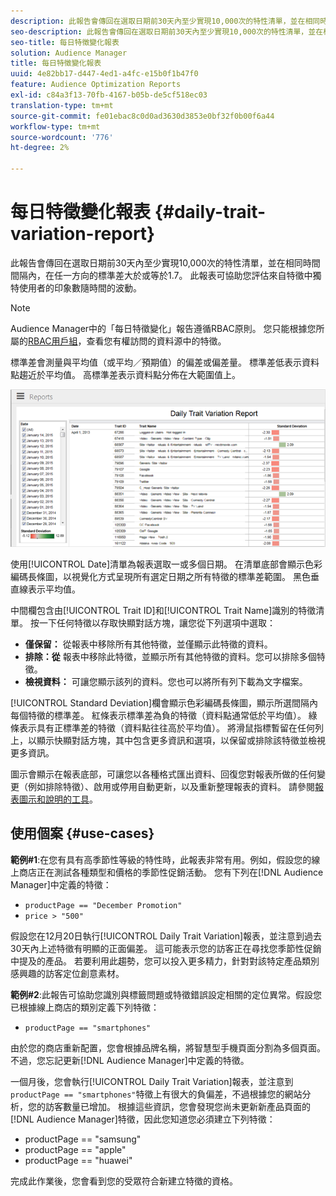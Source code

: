 ```yaml
---
description: 此報告會傳回在選取日期前30天內至少實現10,000次的特性清單，並在相同時間間隔內，在任一方向的標準差大於或等於1.7。 此報表可協助您評估來自特徵中獨特使用者的印象數隨時間的波動。
seo-description: 此報告會傳回在選取日期前30天內至少實現10,000次的特性清單，並在相同時間間隔內，在任一方向的標準差大於或等於1.7。 此報表可協助您評估來自特徵中獨特使用者的印象數隨時間的波動。
seo-title: 每日特徵變化報表
solution: Audience Manager
title: 每日特徵變化報表
uuid: 4e82bb17-d447-4ed1-a4fc-e15b0f1b47f0
feature: Audience Optimization Reports
exl-id: c84a3f13-70fb-4167-b05b-de5cf518ec03
translation-type: tm+mt
source-git-commit: fe01ebac8c0d0ad3630d3853e0bf32f0b00f6a44
workflow-type: tm+mt
source-wordcount: '776'
ht-degree: 2%

---
```


# 每日特徵變化報表 {#daily-trait-variation-report}

此報告會傳回在選取日期前30天內至少實現10,000次的特性清單，並在相同時間間隔內，在任一方向的標準差大於或等於1.7。 此報表可協助您評估來自特徵中獨特使用者的印象數隨時間的波動。

>[!NOTE]
>
>Audience Manager中的「每日特徵變化」報告遵循RBAC原則。 您只能根據您所屬的[RBAC用戶組](/help/using/features/administration/administration-overview.md)，查看您有權訪問的資料源中的特徵。

標準差會測量與平均值（或平均／預期值）的偏差或偏差量。 標準差低表示資料點趨近於平均值。 高標準差表示資料點分佈在大範圍值上。

![](assets/daily_trait_variation.png)

使用[!UICONTROL Date]清單為報表選取一或多個日期。 在清單底部會顯示色彩編碼長條圖，以視覺化方式呈現所有選定日期之所有特徵的標準差範圍。 黑色垂直線表示平均值。

中間欄包含由[!UICONTROL Trait ID]和[!UICONTROL Trait Name]識別的特徵清單。 按一下任何特徵以存取快顯對話方塊，讓您從下列選項中選取：

* **僅保留：** 從報表中移除所有其他特徵，並僅顯示此特徵的資料。
* **排除：從** 報表中移除此特徵，並顯示所有其他特徵的資料。您可以排除多個特徵。
* **檢視資料：** 可讓您顯示該列的資料。您也可以將所有列下載為文字檔案。

[!UICONTROL Standard Deviation]欄會顯示色彩編碼長條圖，顯示所選間隔內每個特徵的標準差。 紅條表示標準差為負的特徵（資料點通常低於平均值）。 綠條表示具有正標準差的特徵（資料點往往高於平均值）。 將滑鼠指標暫留在任何列上，以顯示快顯對話方塊，其中包含更多資訊和選項，以保留或排除該特徵並檢視更多資訊。

圖示會顯示在報表底部，可讓您以各種格式匯出資料、回復您對報表所做的任何變更（例如排除特徵）、啟用或停用自動更新，以及重新整理報表的資料。 請參閱[報表圖示和說明的工具](../../reporting/dynamic-reports/interactive-report-technology.md#icons-tools-explained)。

## 使用個案 {#use-cases}

**範例#1**:在您有具有高季節性等級的特性時，此報表非常有用。例如，假設您的線上商店正在測試各種類型和價格的季節性促銷活動。 您有下列在[!DNL Audience Manager]中定義的特徵：

* `productPage == "December Promotion"`
* `price > "500"`

假設您在12月20日執行[!UICONTROL Daily Trait Variation]報表，並注意到過去30天內上述特徵有明顯的正面偏差。 這可能表示您的訪客正在尋找您季節性促銷中提及的產品。 若要利用此趨勢，您可以投入更多精力，針對對該特定產品類別感興趣的訪客定位創意素材。

**範例#2**:此報告可協助您識別與標籤問題或特徵錯誤設定相關的定位異常。假設您已根據線上商店的類別定義下列特徵：

* `productPage == "smartphones"`

由於您的商店重新配置，您會根據品牌名稱，將智慧型手機頁面分割為多個頁面。 不過，您忘記更新[!DNL Audience Manager]中定義的特徵。

一個月後，您會執行[!UICONTROL Daily Trait Variation]報表，並注意到`productPage == "smartphones"`特徵上有很大的負偏差，不過根據您的網站分析，您的訪客數量已增加。 根據這些資訊，您會發現您尚未更新新產品頁面的[!DNL Audience Manager]特徵，因此您知道您必須建立下列特徵：

* productPage == &quot;samsung&quot;
* productPage == &quot;apple&quot;
* productPage == &quot;huawei&quot;

完成此作業後，您會看到您的受眾符合新建立特徵的資格。
